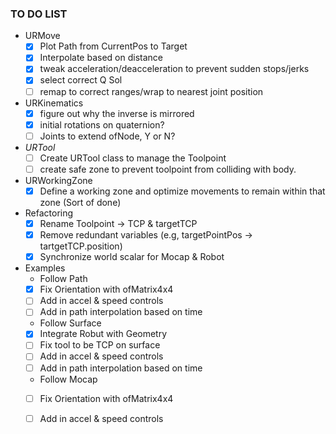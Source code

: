 ### TO DO LIST
- URMove
  - [X] Plot Path from CurrentPos to Target 
  - [X] Interpolate based on distance
  - [X] tweak acceleration/deacceleration to prevent sudden stops/jerks
  - [X] select correct Q Sol
  - [ ] remap to correct ranges/wrap to nearest joint position
- URKinematics
  - [X] figure out why the inverse is mirrored
  - [X] initial rotations on quaternion?
  - [ ] Joints to extend ofNode, Y or N?
- _URTool_
  - [ ] Create URTool class to manage the Toolpoint
  - [ ] create safe zone to prevent toolpoint from colliding with body.
- URWorkingZone
  - [X] Define a working zone and optimize movements to remain within that zone (Sort of done)
- Refactoring
  - [X] Rename Toolpoint -> TCP & targetTCP
  - [X] Remove redundant variables (e.g, targetPointPos -> tartgetTCP.position)
  - [X] Synchronize world scalar for Mocap & Robot
- Examples
  - Follow Path
  - [X] Fix Orientation with ofMatrix4x4
  - [ ] Add in accel & speed controls
  - [ ] Add in path interpolation based on time
  - Follow Surface
  - [X] Integrate Robut with Geometry
  - [ ] Fix tool to be TCP on surface
  - [ ] Add in accel & speed controls
  - [ ] Add in path interpolation based on time
  - Follow Mocap
  - [ ] Fix Orientation with ofMatrix4x4
  - [ ] Add in accel & speed controls
  
